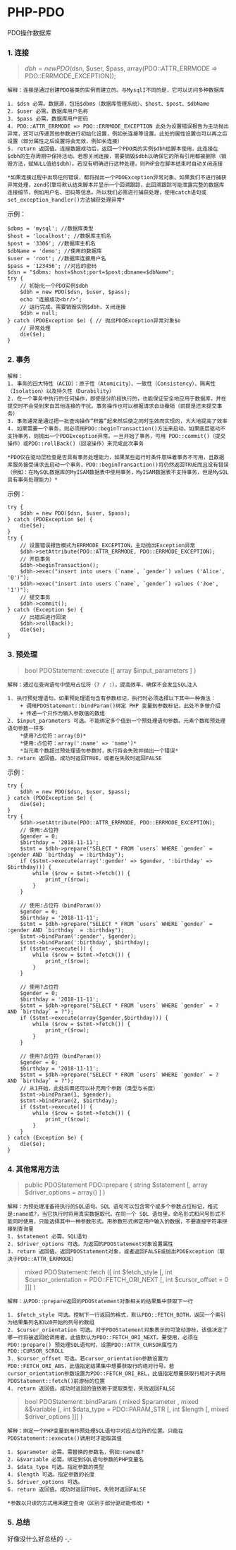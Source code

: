# PHP-PDO

PDO操作数据库

### 1. 连接

> $dbh = new PDO($dsn, $user, $pass, array(PDO::ATTR_ERRMODE => PDO::ERRMODE_EXCEPTION)); 

    解释：连接是通过创建PDO基类的实例而建立的。与MysqlI不同的是，它可以访问多种数据库

    1. $dsn 必需。数据源，包括$dbms（数据库管理系统）、$host、$post、$dbName
    2. $user 必需。数据库用户名称
    3. $pass 必需。数据库用户密码
    4. PDO::ATTR_ERRMODE => PDO::ERRMODE_EXCEPTION 此处为设置错误报告为主动抛出异常，还可以传递其他参数进行初始化设置，例如长连接等设置。此处的属性设置也可以再之后设置（部分属性之后设置将会无效，例如长连接）
    5. return 返回值。连接数据成功后，返回一个PDO类的实例$dbh给脚本使用，此连接在$dbh的生存周期中保持活动。若想关闭连接，需要销毁$dbh以确保它的所有引用都被删除（销毁方法，赋NULL值给$dbh）。若没有明确进行这种处理，则PHP会在脚本结束时自动关闭连接

    *如果连接过程中出现任何错误，都将抛出一个PDOException异常对象。如果我们不进行捕获异常处理，zend引擎将默认结束脚本并显示一个回溯跟踪，此回溯跟踪可能泄露完整的数据库连接细节，例如用户名、密码等信息。所以我们必需进行捕获处理，使用catch语句或set_exception_handler()方法捕获处理异常*

示例：
```
$dbms = 'mysql'; //数据库类型
$host = 'localhost'; //数据库主机名
$post = '3306'; //数据库主机名
$dbName = 'demo'; //使用的数据库
$user = 'root'; //数据库连接用户名
$pass = '123456'; //对应的密码
$dsn = "$dbms: host=$host;port=$post;dbname=$dbName";
try {
    // 初始化一个PDO实例$dbh
    $dbh = new PDO($dsn, $user, $pass);
    echo "连接成功<br/>";
    // 运行完成，需要销毁实例$dbh，关闭连接
    $dbh = null;
} catch (PDOException $e) { // 抛出PDOException异常对象$e
    // 异常处理
    die($e);
}
```

### 2. 事务

    解释：
    1. 事务的四大特性（ACID）：原子性（Atomicity）、一致性（Consistency）、隔离性（Isolation）以及持久性（Durability）
    2. 在一个事务中执行的任何操作，即使是分阶段执行的，也能保证安全地应用于数据库，并在提交时不会受到来自其他连接的干扰。事务操作也可以根据请求自动撤销（前提是还未提交事务）
    3. 事务通常是通过把一批查询操作“积蓄”起来然后使之同时生效而实现的，大大地提高了效率
    4. 如果需要一个事务，则必须用PDO::beginTransaction()方法来启动。如果底层驱动不支持事务，则抛出一个PDOException异常。一旦开始了事务，可用 PDO::commit()（提交操作）或PDO::rollBack()（回滚操作）来完成此次事务

    *PDO仅在驱动层检查是否具有事务处理能力，如果某些运行时条件意味着事务不可用，且数据库服务接受请求去启动一个事务，PDO::beginTransaction()将仍然返回TRUE而且没有错误（例如：在MySQL数据库的MyISAM数据表中使用事务，MyISAM数据表不支持事务，但是MySQL具有事务处理能力）*

示例：
```
try {
    $dbh = new PDO($dsn, $user, $pass);
} catch (PDOException $e) {
    die($e);
}
try {
    // 设置错误报告模式为ERRMODE_EXCEPTION，主动抛出Exception异常
    $dbh->setAttribute(PDO::ATTR_ERRMODE, PDO::ERRMODE_EXCEPTION);
    // 开启事务
    $dbh->beginTransaction();
    $dbh->exec("insert into users (`name`, `gender`) values ('Alice', '0')");
    $dbh->exec("insert into users (`name`, `gender`) values ('Joe', '1')");
    // 提交事务
    $dbh->commit();
} catch (Exception $e) {
    // 出错后进行回滚
    $dbh->rollBack();
    die($e);
}
```

### 3. 预处理

> bool PDOStatement::execute ([ array $input_parameters ] )

    解释：通过在查询语句中使用占位符（? / :），提高效率，确保不会发生SQL注入

    1. 执行预处理语句。如果预处理语句含有参数标记，执行时必须选择以下其中一种做法：
        + 调用PDOStatement::bindParam()绑定 PHP 变量到参数标记，此处不多做介绍
        + 传递一个只作为输入参数值的数组
    2. $input_parameters 可选。不能绑定多个值到一个预处理语句参数。元素个数和预处理语句参数一样多
        *使用?占位符：array(0)*
        *使用:占位符：array(':name' => 'name')*
        *当元素个数超过预处理语句参数时，执行将会失败并抛出一个错误*
    3. return 返回值。成功时返回TRUE，或者在失败时返回FALSE

示例：
```
try {
    $dbh = new PDO($dsn, $user, $pass);
} catch (PDOException $e) {
    die($e);
}
try {
    $dbh->setAttribute(PDO::ATTR_ERRMODE, PDO::ERRMODE_EXCEPTION);
    // 使用:占位符
    $gender = 0;
    $birthday = '2018-11-11';
    $stmt = $dbh->prepare("SELECT * FROM `users` WHERE `gender` = :gender AND `birthday` = :birthday");
    if ($stmt->execute(array(':gender' => $gender, ':birthday' => $birthday))) {
        while ($row = $stmt->fetch()) {
            print_r($row);
        }
    }

    // 使用:占位符（bindParam()）
    $gender = 0;
    $birthday = '2018-11-11';
    $stmt = $dbh->prepare("SELECT * FROM `users` WHERE `gender` = :gender AND `birthday` = :birthday");
    $stmt->bindParam(':gender', $gender);
    $stmt->bindParam(':birthday', $birthday);
    if ($stmt->execute()) {
        while ($row = $stmt->fetch()) {
            print_r($row);
        }
    }

    // 使用?占位符
    $gender = 0;
    $birthday = '2018-11-11';
    $stmt = $dbh->prepare("SELECT * FROM `users` WHERE `gender` = ? AND `birthday` = ?");
    if ($stmt->execute(array($gender,$birthday))) {
        while ($row = $stmt->fetch()) {
            print_r($row);
        }
    }

    // 使用?占位符（bindParam()）
    $gender = 0;
    $birthday = '2018-11-11';
    $stmt = $dbh->prepare("SELECT * FROM `users` WHERE `gender` = ? AND `birthday` = ?");
    // 从1开始，此处后面还可以补充两个参数（类型与长度）
    $stmt->bindParam(1, $gender);
    $stmt->bindParam(2, $birthday);
    if ($stmt->execute()) {
        while ($row = $stmt->fetch()) {
            print_r($row);
        }
    }
} catch (Exception $e) {
    die($e);
}
```

### 4. 其他常用方法

> public PDOStatement PDO::prepare ( string $statement [, array $driver_options = array() ] )

    解释：为预处理准备待执行的SQL语句。SQL 语句可以包含零个或多个参数占位标记，格式是:name或?，当它执行时将用真实数据取代。在同一个 SQL 语句里，命名形式和问号形式不能同时使用，只能选择其中一种参数形式。用参数形式绑定用户输入的数据，不要直接字符串拼接到查询里
    1. $statement 必需。SQL语句
    2. $driver_options 可选。为返回的PDOStatement对象设置属性
    3. return 返回值。返回PDOStatement对象，或者返回FALSE或抛出PDOException（取决于PDO::ATTR_ERRMODE）

> mixed PDOStatement::fetch ([ int $fetch_style [, int $cursor_orientation = PDO::FETCH_ORI_NEXT [, int $cursor_offset = 0 ]]] )
     
    解释：从PDO::prepare返回的PDOStatement对象相关的结果集中获取下一行

    1. $fetch_style 可选。控制下一行返回的格式，默认PDO::FETCH_BOTH，返回一个索引为结果集列名和以0开始的列号的数组
    2. $cursor_orientation 可选。对于PDOStatement对象表示的可滚动游标，该值决定了哪一行将被返回给调用者。此值默认为PDO::FETCH_ORI_NEXT。要使用，必须在PDO::prepare() 预处理SQL语句时，设置PDO::ATTR_CURSOR属性为PDO::CURSOR_SCROLL
    3. $cursor_offset 可选。若cursor_orientation参数设置为PDO::FETCH_ORI_ABS，此值指定结果集中想要获取行的绝对行号。若cursor_orientation参数设置为PDO::FETCH_ORI_REL，此值指定想要获取行相对于调用PDOStatement::fetch()前游标的位置
    4. return 返回值。成功时返回的值依赖于提取类型，失败返回FALSE

> bool PDOStatement::bindParam ( mixed $parameter , mixed &$variable [, int $data_type = PDO::PARAM_STR [, int $length [, mixed $driver_options ]]] )

    解释：绑定一个PHP变量到用作预处理SQL语句中对应占位符的位置。只能在PDOStatement::execute()调用时才能取其值

    1. $parameter 必需。需替换的参数名，例如:name或?
    2. &$variable 必需。绑定到SQL语句参数的PHP变量名
    3. $data_type 可选。指定参数的类型
    4. $length 可选。指定参数的长度
    5. $driver_options 可选。
    6. return 返回值。成功时返回TRUE，失败时返回FALSE 

    *参数以只读的方式用来建立查询（区别于部分驱动能修改）*

### 5. 总结
好像没什么好总结的 -,-
